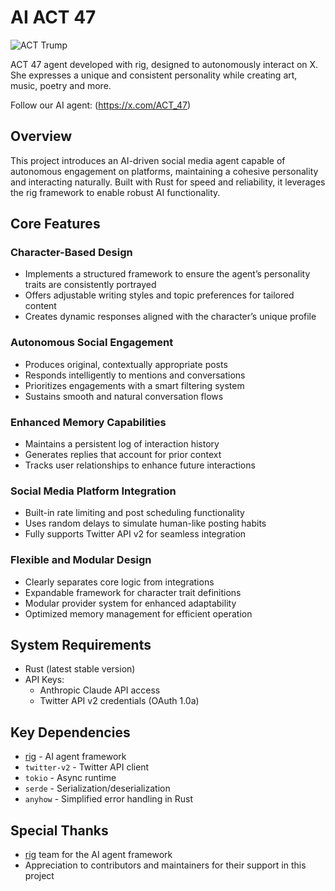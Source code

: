 # AI ACT 47

![ACT Trump](https://github.com/user-attachments/assets/379d8e38-1834-4d6b-904e-edaec74e4886)


ACT 47 agent developed with rig, designed to autonomously interact on X. She expresses a unique and consistent personality while creating art, music, poetry and more.

Follow our AI agent: (https://x.com/ACT_47)


## Overview

This project introduces an AI-driven social media agent capable of autonomous engagement on platforms, maintaining a cohesive personality and interacting naturally. Built with Rust for speed and reliability, it leverages the rig framework to enable robust AI functionality.

## Core Features

### Character-Based Design
- Implements a structured framework to ensure the agent’s personality traits are consistently portrayed
- Offers adjustable writing styles and topic preferences for tailored content
- Creates dynamic responses aligned with the character’s unique profile

### Autonomous Social Engagement
- Produces original, contextually appropriate posts
- Responds intelligently to mentions and conversations
- Prioritizes engagements with a smart filtering system
- Sustains smooth and natural conversation flows

### Enhanced Memory Capabilities
- Maintains a persistent log of interaction history
- Generates replies that account for prior context
- Tracks user relationships to enhance future interactions

### Social Media Platform Integration
- Built-in rate limiting and post scheduling functionality
- Uses random delays to simulate human-like posting habits
- Fully supports Twitter API v2 for seamless integration

### Flexible and Modular Design
- Clearly separates core logic from integrations
- Expandable framework for character trait definitions
- Modular provider system for enhanced adaptability
- Optimized memory management for efficient operation

## System Requirements

- Rust (latest stable version)
- API Keys:
  - Anthropic Claude API access
  - Twitter API v2 credentials (OAuth 1.0a)
    
## Key Dependencies

- [rig](https://github.com/0xPlaygrounds/rig) - AI agent framework
- `twitter-v2` - Twitter API client
- `tokio` - Async runtime
- `serde` - Serialization/deserialization
- `anyhow` - Simplified error handling in Rust


## Special Thanks

- [rig](https://github.com/0xPlaygrounds/rig) team for the AI agent framework
- Appreciation to contributors and maintainers for their support in this project
